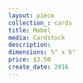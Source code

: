 ```yaml
---
layout: piece
collection_: cards
title: Mabel
media: Cardstock
description:
dimensions: 5" x 6"
price: $3.50
create_date: 2016
---
```

